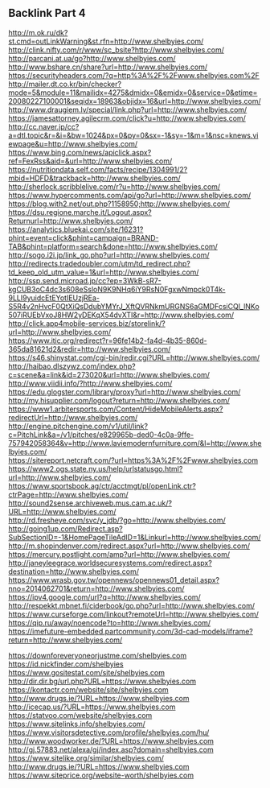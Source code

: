 ## Backlink Part 4

http://m.ok.ru/dk?st.cmd=outLinkWarning&st.rfn=http://www.shelbyies.com/ <br/>
http://clink.nifty.com/r/www/sc_bsite?http://www.shelbyies.com/ <br/>
http://parcani.at.ua/go?http://www.shelbyies.com/ <br/>
http://www.bshare.cn/share?url=http://www.shelbyies.com/ <br/>
https://securityheaders.com/?q=http%3A%2F%2Fwww.shelbyies.com%2F <br/>
http://mailer.dt.co.kr/bin/checker?mode=5&module=11&mailidx=4275&dmidx=0&emidx=0&service=0&etime=20080227100001&seqidx=18963&objidx=16&url=http://www.shelbyies.com/ <br/>
http://www.draugiem.lv/special/link.php?url=http://www.shelbyies.com/ <br/>
https://jamesattorney.agilecrm.com/click?u=http://www.shelbyies.com/ <br/>
http://cc.naver.jp/cc?a=dtl.topic&r=&i=&bw=1024&px=0&py=0&sx=-1&sy=-1&m=1&nsc=knews.viewpage&u=http://www.shelbyies.com/ <br/>
https://www.bing.com/news/apiclick.aspx?ref=FexRss&aid=&url=http://www.shelbyies.com/ <br/>
https://nutritiondata.self.com/facts/recipe/1304991/2?mbid=HDFD&trackback=http://www.shelbyies.com/ <br/>
http://sherlock.scribblelive.com/r?u=http://www.shelbyies.com/ <br/>
https://www.hypercomments.com/api/go?url=http://www.shelbyies.com/ <br/>
https://blog.with2.net/out.php?1158950;http://www.shelbyies.com/ <br/>
https://dsu.regione.marche.it/Logout.aspx?Returnurl=http://www.shelbyies.com/ <br/>
https://analytics.bluekai.com/site/16231?phint=event=click&phint=campaign=BRAND-TAB&phint=platform=search&done=http://www.shelbyies.com/ <br/>
http://sogo.i2i.jp/link_go.php?url=http://www.shelbyies.com/ <br/>
http://redirects.tradedoubler.com/utm/td_redirect.php?td_keep_old_utm_value=1&url=http://www.shelbyies.com/ <br/>
http://ssp.send.microad.jp/cc?ep=3WkB-sR7-kgCUB3oC4dc3s608eSsloN9K9NHq6iY9RsN0FgxwNmpck0T4k-9LLI9yuidcEtEYotIEUzjREa-S5R4v2nHvcF0QtXiQsDdubYMYrJ_XftQVRNkmURGNS6aGMDFcsiCQl_lNKo507iRUEbVxoJ8HW2yDEKqX54dvXTI&r=http://www.shelbyies.com/ <br/>
http://click.app4mobile-services.biz/storelink/?url=http://www.shelbyies.com/ <br/>
https://www.itic.org/redirect?r=96fe14b2-fa4d-4b35-860d-365da81621d2&redir=http://www.shelbyies.com/ <br/>
https://s46.shinystat.com/cgi-bin/redir.cgi?URL=http://www.shelbyies.com/ <br/>
http://haibao.dlszywz.com/index.php?c=scene&a=link&id=273020&url=http://www.shelbyies.com/ <br/>
http://www.viidii.info/?http://www.shelbyies.com/ <br/>
https://edu.glogster.com/library/proxy?url=http://www.shelbyies.com/ <br/>
http://my.hisupplier.com/logout?return=http://www.shelbyies.com/ <br/>
https://www1.arbitersports.com/Content/HideMobileAlerts.aspx?redirectUrl=http://www.shelbyies.com/ <br/>
http://engine.pitchengine.com/v1/util/link?c=PitchLink&a=/v1/pitches/e829965b-ded0-4c0a-9ffe-757942058364&v=http://www.laviemodernfurniture.com/&l=http://www.shelbyies.com/ <br/>
https://sitereport.netcraft.com/?url=https%3A%2F%2Fwww.shelbyies.com <br/>
https://www2.ogs.state.ny.us/help/urlstatusgo.html?url=http://www.shelbyies.com/ <br/>
https://www.sportsbook.ag/ctr/acctmgt/pl/openLink.ctr?ctrPage=http://www.shelbyies.com/ <br/>
http://sound2sense.archiveweb.mus.cam.ac.uk/?URL=http://www.shelbyies.com/ <br/>
http://rd.fresheye.com/svc/y_jdb/?go=http://www.shelbyies.com/ <br/>
http://going1up.com/Redirect.asp?SubSectionID=-1&HomePageTileAdID=1&Linkurl=http://www.shelbyies.com/ <br/>
http://m.shopindenver.com/redirect.aspx?url=http://www.shelbyies.com/ <br/>
https://mercury.postlight.com/amp?url=http://www.shelbyies.com/ <br/>
http://janeyleegrace.worldsecuresystems.com/redirect.aspx?destination=http://www.shelbyies.com/ <br/>
https://www.wrasb.gov.tw/opennews/opennews01_detail.aspx?nno=2014062701&return=http://www.shelbyies.com/ <br/>
https://ipv4.google.com/url?q=http://www.shelbyies.com/ <br/>
http://respekkt.mbnet.fi/ciderbook/go.php?url=http://www.shelbyies.com/ <br/>
https://www.curseforge.com/linkout?remoteUrl=http://www.shelbyies.com/ <br/>
https://qip.ru/away/noencode?to=http://www.shelbyies.com/ <br/>
https://imefuture-embedded.partcommunity.com/3d-cad-models/iframe?return=http://www.shelbyies.com/ <br/>

https://downforeveryoneorjustme.com/shelbyies.com <br/>
https://id.nickfinder.com/shelbyies <br/>
https://www.gositestat.com/site/shelbyies.com <br/>
http://dir.dir.bg/url.php?URL=https://www.shelbyies.com <br/>
https://kontactr.com/website/site/shelbyies.com <br/>
http://www.drugs.ie/?URL=https://www.shelbyies.com <br/>
http://icecap.us/?URL=https://www.shelbyies.com <br/>
https://statvoo.com/website/shelbyies.com <br/>
https://www.sitelinks.info/shelbyies.com/ <br/>
https://www.visitorsdetective.com/profile/shelbyies.com/hu/ <br/>
http://www.woodworker.de/?URL=https://www.shelbyies.com <br/>
http://gj.57883.net/alexa/gj/index.asp?domain=shelbyies.com <br/>
https://www.sitelike.org/similar/shelbyies.com/ <br/>
http://www.drugs.ie/?URL=https://www.shelbyies.com <br/>
https://www.siteprice.org/website-worth/shelbyies.com <br/>
